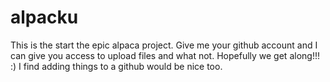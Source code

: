 # alpacku

This is the start the epic alpaca project. Give me your github account and I can give you access to upload files and what not. Hopefully we get along!!! :) I find adding things to a github would be nice too. 
